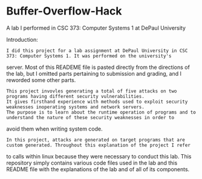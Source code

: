 # Buffer-Overflow-Hack

A lab I performed in CSC 373: Computer Systems 1 at DePaul University





Introduction:

	I did this project for a lab assignment at DePaul University in CSC 373: Computer Systems 1. It was performed on the university's
  server. Most of this READEME file is pasted directly from the directions of the lab, but I omitted parts pertaining to submission and
  grading, and I reworded some other parts.
  
	This project invovles generating a total of five attacks on two programs having different security vulnerabilities.
	It gives firsthand experience with methods used to exploit security weaknesses inoperating systems and network servers.
	The purpose is to learn about the runtime operation of programs and to understand the nature of these security weaknesses in order to
  avoid them when writing system code.
  
	In this project, attacks are generated on target programs that are custom generated. Throughout this explanation of the project I refer
  to calls within linux because they were necessary to conduct this lab. This repository simply contains various code files used in the
  lab and this README file with the explanations of the lab and of all of its components.  




